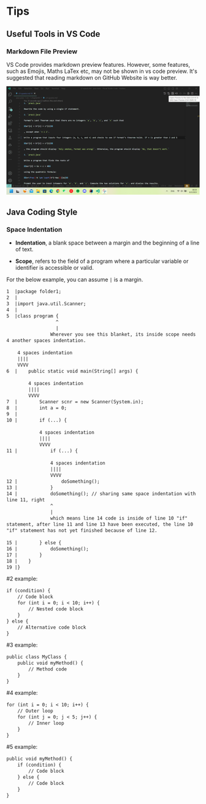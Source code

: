 # Tips

## Useful Tools in VS Code

### Markdown File Preview

VS Code provides markdown preview features. However, some features, such as Emojis, Maths LaTex etc, may not be shown in vs code preview. It's suggested that reading markdown on GitHub Website is way better.

![](lib/img/Screenshot%202023-08-03%20083420.png)

## Java Coding Style

### Space Indentation

* **Indentation**, a blank space between a margin and the beginning of a line of text.

* **Scope**, refers to the field of a program where a particular variable or identifier is accessible or valid.

For the below example, you can assume `|` is a margin.

```
1  |package folder1;
2  |
3  |import java.util.Scanner;
4  |
5  |class program {
                  ^
                  |
                Wherever you see this blanket, its inside scope needs 4 another spaces indentation.

    4 spaces indentation
    ||||
    VVVV
6  |    public static void main(String[] args) {
        
        4 spaces indentation
        ||||
        VVVV
7  |        Scanner scnr = new Scanner(System.in);
8  |        int a = 0;
9  |
10 |        if (...) {

            4 spaces indentation
            ||||
            VVVV
11 |            if (...) {

                4 spaces indentation
                ||||
                VVVV
12 |                doSomething();
13 |            }
14 |            doSomething(); // sharing same space indentation with line 11, right
                ^
                |
                which means line 14 code is inside of line 10 "if" statement, after line 11 and line 13 have been executed, the line 10 "if" statement has not yet finished because of line 12.

15 |        } else {
16 |            doSomething();
17 |        }
18 |    }
19 |}
```

#2 example:

```
if (condition) {
    // Code block
    for (int i = 0; i < 10; i++) {
        // Nested code block
    }
} else {
    // Alternative code block
}
```

#3 example:

```
public class MyClass {
    public void myMethod() {
        // Method code
    }
}
```

#4 example:

```
for (int i = 0; i < 10; i++) {
    // Outer loop
    for (int j = 0; j < 5; j++) {
        // Inner loop
    }
}
```

#5 example:

```
public void myMethod() {
    if (condition) {
        // Code block
    } else {
        // Code block
    }
}
```